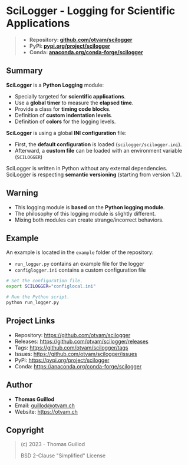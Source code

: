 # SciLogger - Logging for Scientific Applications 

> * **Repository: [github.com/otvam/scilogger](https://github.com/otvam/scilogger)**
> * **PyPi: [pypi.org/project/scilogger](https://pypi.org/project/scilogger)**
> * **Conda: [anaconda.org/conda-forge/scilogger](https://anaconda.org/conda-forge/scilogger)**

## Summary

**SciLogger** is a **Python Logging** module:
* Specially targeted for **scientific applications**.
* Use a **global timer** to measure the **elapsed time**.
* Provide a class for **timing code blocks**.
* Definition of **custom indentation levels**.
* Definition of **colors** for the logging levels.

**SciLogger** is using a global **INI configuration** file:
* First, the **default configuration** is loaded (`scilogger/scilogger.ini`).
* Afterward, a **custom file** can be loaded with an environment variable (`SCILOGGER`)

SciLogger is written in Python without any external dependencies.
SciLogger is respecting **semantic versioning** (starting from version 1.2).

## Warning

* This logging module is **based** on the **Python logging module**.
* The philosophy of this logging module is slightly different. 
* Mixing both modules can create strange/incorrect behaviors.

## Example

An example is located in the `example` folder of the repository:
* `run_logger.py` contains an example file for the logger
* `configlogger.ini` contains a custom configuration file

```bash
# Set the configuration file.
export SCILOGGER="configlocal.ini"

# Run the Python script.
python run_logger.py
```

## Project Links

* Repository: https://github.com/otvam/scilogger
* Releases: https://github.com/otvam/scilogger/releases
* Tags: https://github.com/otvam/scilogger/tags
* Issues: https://github.com/otvam/scilogger/issues
* PyPi: https://pypi.org/project/scilogger
* Conda: https://anaconda.org/conda-forge/scilogger

## Author

* **Thomas Guillod**
* Email: guillod@otvam.ch
* Website: https://otvam.ch

## Copyright

> (c) 2023 - Thomas Guillod
> 
>  BSD 2-Clause "Simplified" License
